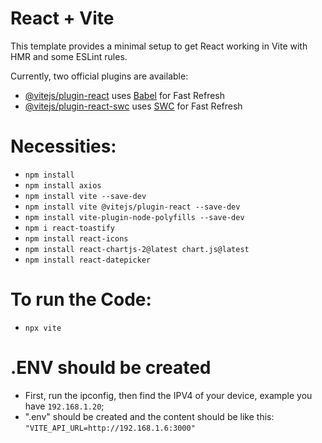 # React + Vite

This template provides a minimal setup to get React working in Vite with HMR and some ESLint rules.

Currently, two official plugins are available:

- [@vitejs/plugin-react](https://github.com/vitejs/vite-plugin-react/blob/main/packages/plugin-react/README.md) uses [Babel](https://babeljs.io/) for Fast Refresh
- [@vitejs/plugin-react-swc](https://github.com/vitejs/vite-plugin-react-swc) uses [SWC](https://swc.rs/) for Fast Refresh


# Necessities: 
- `npm install`
- `npm install axios`
- `npm install vite --save-dev`
- `npm install vite @vitejs/plugin-react --save-dev`
- `npm install vite-plugin-node-polyfills --save-dev`
- `npm i react-toastify`
- `npm install react-icons`
- `npm install react-chartjs-2@latest chart.js@latest`
- `npm install react-datepicker`


# To run the Code:
- `npx vite`

# .ENV should be created
- First, run the ipconfig, then find the IPV4 of your device, example you have `192.168.1.20`;
- ".env" should be created and the content should be like this: `"VITE_API_URL=http://192.168.1.6:3000"`
